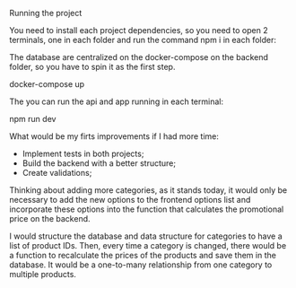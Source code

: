 Running the project

You need to install each project dependencies, so you need to open 2 terminals, one in each folder and run the command npm i in each folder:

The database are centralized on the docker-compose on the backend folder, so you have to spin it as the first step.

docker-compose up

The you can run the api and app running in each terminal:

npm run dev


What would be my firts improvements if I had more time:

- Implement tests in both projects;
- Build the backend with a better structure;
- Create validations;


Thinking about adding more categories, as it stands today, it would only be necessary to add the new options to the frontend options list and incorporate these options into the function that calculates the promotional price on the backend.

I would structure the database and data structure for categories to have a list of product IDs. Then, every time a category is changed, there would be a function to recalculate the prices of the products and save them in the database.
It would be a one-to-many relationship from one category to multiple products.
